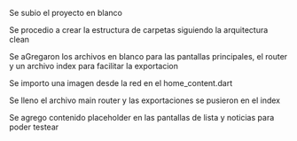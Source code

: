 Se subio el proyecto en blanco

Se procedio a crear la estructura de carpetas siguiendo la arquitectura clean

Se aGregaron los archivos en blanco para las pantallas principales, el router y un archivo index para facilitar la exportacion

Se importo una imagen desde la red en el home_content.dart 

Se lleno el archivo main router y las exportaciones se pusieron en el index

Se agrego contenido placeholder en las pantallas de lista y noticias para poder testear
